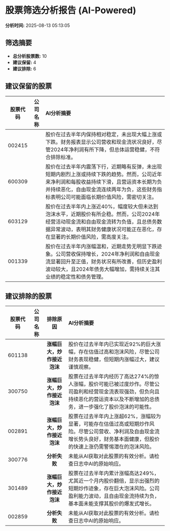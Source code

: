 # 股票筛选分析报告 (AI-Powered)

**分析时间:** 2025-08-13 05:13:05

## 筛选摘要

- **总分析股票数:** 10
- **建议保留:** 4
- **建议排除:** 6

## 建议保留的股票

| 股票代码 | 公司名称 | AI分析摘要 |
|:---:|:---:|:---|
| 002415 |  | 股价在过去半年内保持相对稳定，未出现大幅上涨或下跌。财务报表显示公司营收和现金流状况良好，尽管2024年净利润有所下降，但总体运营稳健，不符合排除标准。 |
| 600309 |  | 股价在过去半年内震荡下行，近期略有反弹，未出现短期内剧烈上涨或持续下跌的趋势。然而，公司近年来净利润和每股收益持续下滑，且营运资本长期为负并持续恶化，自由现金流连续两年为负，这些财务指标表明公司可能面临长期价值风险，需密切关注。 |
| 603129 |  | 股价在过去半年内上涨近40%，幅度较大但未达到泡沫水平，近期股价有所企稳。然而，公司2024年经营活动现金流和自由现金流转为负值，且总债务数据异常波动，表明其财务健康状况可能正在恶化，存在显著的长期价值风险，需高度关注。 |
| 001339 |  | 股价在过去半年内涨幅温和，近期走势无明显下跌迹象。公司营收保持增长，2024年净利润和自由现金流显著回升至正值，财务状况有所改善，但历史盈利波动较大，且2024年债务大幅增加，需持续关注其业绩的稳定性和债务管理。 |

## 建议排除的股票

| 股票代码 | 公司名称 | 排除原因 | AI分析摘要 |
|:---:|:---:|:---:|:---|
| 601138 |  | **涨幅巨大，炒作接近泡沫** | 股价在过去半年内已实现近92%的巨大涨幅，存在估值过高和泡沫风险，尽管公司财务表现稳健，但短期内涨幅过大，建议谨慎观察。 |
| 300750 |  | **涨幅巨大，炒作接近泡沫** | 股票在过去半年内经历了高达274%的惊人涨幅，股价可能已被过度炒作。尽管公司盈利和经营现金流表现强劲，但负向且持续恶化的营运资本以及不断增加的总债务，进一步强化了股价泡沫的可能性。 |
| 002891 |  | **涨幅巨大，炒作接近泡沫** | 股票在过去半年内上涨超62%，涨幅较为显著，可能存在估值过高或短期炒作风险。尽管公司营收、净利润及自由现金流增长势头良好，财务基本面健康，但股价的快速上涨仍需警惕潜在的泡沫风险。 |
| 300776 |  | **分析失败** | 未能从AI获取对此股票的有效分析。请检查日志中AI的原始响应。 |
| 301489 |  | **涨幅巨大，炒作接近泡沫** | 股票在过去半年内累计涨幅高达249%，尤其近一个月内股价翻倍，显示出强烈的短期炒作迹象，存在巨大泡沫风险。公司盈利能力波动，且自由现金流持续为负，基本面未能支撑其股价的爆发式增长。 |
| 002859 |  | **分析失败** | 未能从AI获取对此股票的有效分析。请检查日志中AI的原始响应。 |
